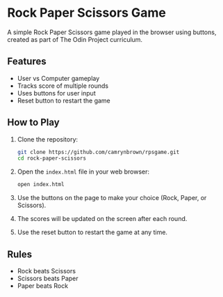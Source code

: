 # Rock Paper Scissors Game

A simple Rock Paper Scissors game played in the browser using buttons, created as part of The Odin Project curriculum.

## Features

- User vs Computer gameplay
- Tracks score of multiple rounds
- Uses buttons for user input
- Reset button to restart the game

## How to Play

1. Clone the repository:
    ```sh
    git clone https://github.com/camrynbrown/rpsgame.git
    cd rock-paper-scissors
    ```

2. Open the `index.html` file in your web browser:
    ```sh
    open index.html
    ```

3. Use the buttons on the page to make your choice (Rock, Paper, or Scissors).

4. The scores will be updated on the screen after each round.

5. Use the reset button to restart the game at any time.

## Rules

- Rock beats Scissors
- Scissors beats Paper
- Paper beats Rock